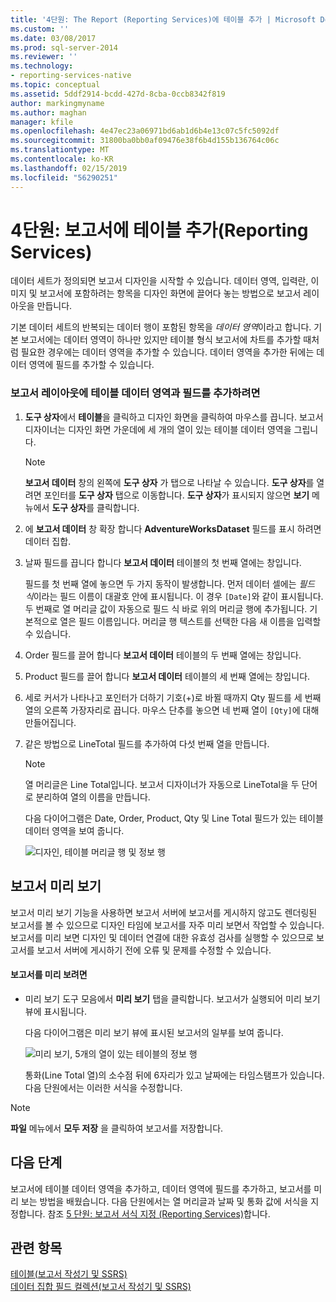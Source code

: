 ```yaml
---
title: '4단원: The Report (Reporting Services)에 테이블 추가 | Microsoft Docs'
ms.custom: ''
ms.date: 03/08/2017
ms.prod: sql-server-2014
ms.reviewer: ''
ms.technology:
- reporting-services-native
ms.topic: conceptual
ms.assetid: 5ddf2914-bcdd-427d-8cba-0ccb8342f819
author: markingmyname
ms.author: maghan
manager: kfile
ms.openlocfilehash: 4e47ec23a06971bd6ab1d6b4e13c07c5fc5092df
ms.sourcegitcommit: 31800ba0bb0af09476e38f6b4d155b136764c06c
ms.translationtype: MT
ms.contentlocale: ko-KR
ms.lasthandoff: 02/15/2019
ms.locfileid: "56290251"
---
```

# <a name="lesson-4-adding-a-table-to-the-report-reporting-services"></a>4단원: 보고서에 테이블 추가(Reporting Services)
  데이터 세트가 정의되면 보고서 디자인을 시작할 수 있습니다. 데이터 영역, 입력란, 이미지 및 보고서에 포함하려는 항목을 디자인 화면에 끌어다 놓는 방법으로 보고서 레이아웃을 만듭니다.  
  
 기본 데이터 세트의 반복되는 데이터 행이 포함된 항목을 *데이터 영역*이라고 합니다. 기본 보고서에는 데이터 영역이 하나만 있지만 테이블 형식 보고서에 차트를 추가할 때처럼 필요한 경우에는 데이터 영역을 추가할 수 있습니다. 데이터 영역을 추가한 뒤에는 데이터 영역에 필드를 추가할 수 있습니다.  
  
### <a name="to-add-a-table-data-region-and-fields-to-a-report-layout"></a>보고서 레이아웃에 테이블 데이터 영역과 필드를 추가하려면  
  
1.  **도구 상자**에서 **테이블**을 클릭하고 디자인 화면을 클릭하여 마우스를 끕니다. 보고서 디자이너는 디자인 화면 가운데에 세 개의 열이 있는 테이블 데이터 영역을 그립니다.  
  
    > [!NOTE]  
    >  **보고서 데이터** 창의 왼쪽에 **도구 상자** 가 탭으로 나타날 수 있습니다. **도구 상자**를 열려면 포인터를 **도구 상자** 탭으로 이동합니다. **도구 상자**가 표시되지 않으면 **보기** 메뉴에서 **도구 상자**를 클릭합니다.  
  
2.  에 **보고서 데이터** 창 확장 합니다 **AdventureWorksDataset** 필드를 표시 하려면 데이터 집합.  
  
3.  날짜 필드를 끕니다 합니다 **보고서 데이터** 테이블의 첫 번째 열에는 창입니다.  
  
     필드를 첫 번째 열에 놓으면 두 가지 동작이 발생합니다. 먼저 데이터 셀에는 *필드 식*이라는 필드 이름이 대괄호 안에 표시됩니다. 이 경우 `[Date]`와 같이 표시됩니다. 두 번째로 열 머리글 값이 자동으로 필드 식 바로 위의 머리글 행에 추가됩니다. 기본적으로 열은 필드 이름입니다. 머리글 행 텍스트를 선택한 다음 새 이름을 입력할 수 있습니다.  
  
4.  Order 필드를 끌어 합니다 **보고서 데이터** 테이블의 두 번째 열에는 창입니다.  
  
5.  Product 필드를 끌어 합니다 **보고서 데이터** 테이블의 세 번째 열에는 창입니다.  
  
6.  세로 커서가 나타나고 포인터가 더하기 기호(+)로 바뀔 때까지 Qty 필드를 세 번째 열의 오른쪽 가장자리로 끕니다. 마우스 단추를 놓으면 네 번째 열이 `[Qty]`에 대해 만들어집니다.  
  
7.  같은 방법으로 LineTotal 필드를 추가하여 다섯 번째 열을 만듭니다.  
  
    > [!NOTE]  
    >  열 머리글은 Line Total입니다. 보고서 디자이너가 자동으로 LineTotal을 두 단어로 분리하여 열의 이름을 만듭니다.  
  
     다음 다이어그램은 Date, Order, Product, Qty 및 Line Total 필드가 있는 테이블 데이터 영역을 보여 줍니다.  
  
     ![디자인, 테이블 머리글 행 및 정보 행](../../2014/tutorials/media/rs-basictabledetailsdesign.gif "디자인, 테이블의 머리글 행 및 정보 행")  
  
## <a name="preview-your-report"></a>보고서 미리 보기  
 보고서 미리 보기 기능을 사용하면 보고서 서버에 보고서를 게시하지 않고도 렌더링된 보고서를 볼 수 있으므로 디자인 타임에 보고서를 자주 미리 보면서 작업할 수 있습니다. 보고서를 미리 보면 디자인 및 데이터 연결에 대한 유효성 검사를 실행할 수 있으므로 보고서를 보고서 서버에 게시하기 전에 오류 및 문제를 수정할 수 있습니다.  
  
#### <a name="to-preview-a-report"></a>보고서를 미리 보려면  
  
-   미리 보기 도구 모음에서 **미리 보기** 탭을 클릭합니다. 보고서가 실행되어 미리 보기 뷰에 표시됩니다.  
  
     다음 다이어그램은 미리 보기 뷰에 표시된 보고서의 일부를 보여 줍니다.  
  
     ![미리 보기, 5개의 열이 있는 테이블의 정보 행](../../2014/tutorials/media/rs-basictabledetailspreview.gif "미리 보기, 5개의 열이 있는 테이블의 정보 행")  
  
     통화(Line Total 열)의 소수점 뒤에 6자리가 있고 날짜에는 타임스탬프가 있습니다. 다음 단원에서는 이러한 서식을 수정합니다.  
  
> [!NOTE]  
>  **파일** 메뉴에서 **모두 저장** 을 클릭하여 보고서를 저장합니다.  
  
## <a name="next-steps"></a>다음 단계  
 보고서에 테이블 데이터 영역을 추가하고, 데이터 영역에 필드를 추가하고, 보고서를 미리 보는 방법을 배웠습니다. 다음 단원에서는 열 머리글과 날짜 및 통화 값에 서식을 지정합니다. 참조 [5 단원: 보고서 서식 지정 &#40;Reporting Services&#41;](../reporting-services/lesson-5-formatting-a-report-reporting-services.md)합니다.  
  
## <a name="see-also"></a>관련 항목  
 [테이블&#40;보고서 작성기 및 SSRS&#41;](report-design/tables-report-builder-and-ssrs.md)   
 [데이터 집합 필드 컬렉션&#40;보고서 작성기 및 SSRS&#41;](report-data/dataset-fields-collection-report-builder-and-ssrs.md)  
  
  

